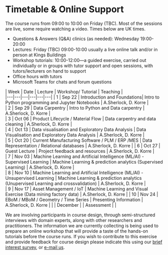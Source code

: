 # Timetable & Online Support

The course runs from 09:00 to 10:00 on Friday (TBC). <!-- Any activity will happen online on Collaborate. Collaborate can be accessed through this link:(LINK) -->
Most of the sessions are live, some require watching a video.
Times below are UK times.
* Questions & Answers (Q&A) clinics (as needed): Wednesday 19:00-20:00
* Lectures: Friday (TBC) 09:00-10:00 usually a live online talk and/or in person at Kings Buildings
* Workshop tutorials: 10:00-12:00—a guided exercise, carried out individually or in groups with tutor support and open sessions, with tutors/lecturers on hand to support
* Office hours with tutors
* Microsoft Teams for chats and forum questions

|  Week | Date | Lecture | Workshop/ Tutorial  | Teaching  |    
|---|---|---|---|---|---|
| 1 |  Sep 22 | Introduction and Foundations| Intro to Python programming and Jupyter Notebooks  | A.Sherlock, D. Korre  |  
| 2 | Sep 29  | Data Carpentry |  Intro to Python and Data carpentry |  A.Sherlock, D. Korre  |   
| 3 | Oct 06  | Product Lifecycle / Material Flow  |  Data carpentry and data cleaning |  A.Sherlock, D. Korre  |   
| 4 | Oct 13 | Data visualisation and Exploratory Data Analysis  | Data Visualisation and Exploratory Data Analysis  |  A.Sherlock, D. Korre  |   
| 5 | Oct 20  | Current Manufacturing Software / PLM / ERP /MES  |  Data Representation / Relational databases |  A.Sherlock, D. Korre  |
| 6 | Oct 27  | Guest Lecture  | Project feedback and resources  | A.Sherlock, D. Korre  |    
| 7 | Nov 03  | Machine Learning and Artificial Intelligence (ML/AI) - Supervised Learning  | Machine Learning & prediction analytics (Supervised Learning)   | A.Sherlock, D. Korre  |   
| 8 | Nov 10  | Machine Learning and Artificial Intelligence (ML/AI) - Unsupervised Learning | Machine Learning & prediction analytics (Unupervised Learning and crossvalidation)  | A.Sherlock, D. Korre   |   
| 9 | Nov 17  | Asset Management / IoT  | Machine Learning and Visual Exercise (Data mining factory data)  |  A.Sherlock, D. Korre  | 
| 10 | Nov 24  | EBoM / MBoM / Geometry / Time Series |  Presenting Information  | A.Sherlock, D. Korre   | 
|  | December  |   | Assessment |  |   


<!-- Visual literacy and culture, visualisation design and target audience all account for differences in interpretation and use of visualisations. How do you design to ensure your audience receives the message you intend to deliver?

Our approach to teaching data visualisation is to present first foundational lectures in data visualisation, to build or improve on visual literacy. Successfully designing and implementing visualisations that inform the end user and/or support decision-making and task completion requires a combination of creativity, a scientific approach to methodology, context awareness and/or domain expertise.

We have learnt from experience in the field that a hands-on approach, often harnessing multiple perspectives on a data visualisation task, provides an advantage. Participants may complete the course at a distance and through online access of material (including recorded tutorials and demonstrations) and delivery of assignments and projects only. We will add value with a blended approach that supplement online learning with dedicated discussion and tutorial sessions, workshops and invited seminars, and individual "consultancy" sessions, via a virtual classroom. -->

We are involving participants in course design, through semi-structured interviews with domain experts, along with other researchers and practitioners. The information we are currently collecting is being used to prepare an online workshop that will provide a taste of the hands-on tutorials before the course runs. If you wish to contribute to this exercise and provide feedback for course design please indicate this using our [brief interest survey]([https://forms.gle/9ZWPn8fDHZiDXNBR9](https://docs.google.com/forms/d/e/1FAIpQLSd-XnKGz8wiQv27VyqMHgJlgwHZrSU4-ZtHVHMCKUvzq8hA9Q/viewform?usp=sf_link)https://docs.google.com/forms/d/e/1FAIpQLSd-XnKGz8wiQv27VyqMHgJlgwHZrSU4-ZtHVHMCKUvzq8hA9Q/viewform?usp=sf_link), or [e-mail us](mailto:datascimanu@gmail.com).
